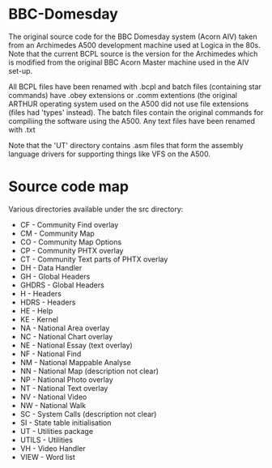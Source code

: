 # BBC-Domesday
The original source code for the BBC Domesday system (Acorn AIV) taken from an Archimedes A500 development machine used at Logica in the 80s.  Note that the current BCPL source is the version for the Archimedes which is modified from the original BBC Acorn Master machine used in the AIV set-up.

All BCPL files have been renamed with .bcpl and batch files (containing star commands) have .obey extensions or .comm extentions (the original ARTHUR operating system used on the A500 did not use file extensions (files had 'types' instead).  The batch files contain the original commands for compiliing the software using the A500.  Any text files have been renamed with .txt

Note that the 'UT' directory contains .asm files that form the assembly language drivers for supporting things like VFS on the A500.

# Source code map
Various directories available under the src directory:

* CF - Community Find overlay
* CM - Community Map
* CO - Community Map Options
* CP - Community PHTX overlay
* CT - Community Text parts of PHTX overlay
* DH - Data Handler
* GH - Global Headers
* GHDRS - Global Headers
* H - Headers
* HDRS - Headers
* HE - Help
* KE - Kernel
* NA - National Area overlay
* NC - National Chart overlay
* NE - National Essay (text overlay)
* NF - National Find
* NM - National Mappable Analyse
* NN - National Map (description not clear)
* NP - National Photo overlay
* NT - National Text overlay
* NV - National Video
* NW - National Walk
* SC - System Calls (description not clear)
* SI - State table initialisation
* UT - Utilities package
* UTILS - Utilities
* VH - Video Handler
* VIEW - Word list


